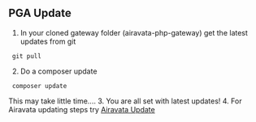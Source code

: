 ## PGA Update

1. In your cloned gateway folder (airavata-php-gateway) get the latest updates from git
<pre><code> git pull</code></pre>
2. Do a composer update
<pre><code> composer update </code></pre>
This may take little time....
3. You are all set with latest updates!
4. For Airavata updating steps try [Airavata Update](airavata-update.md)
